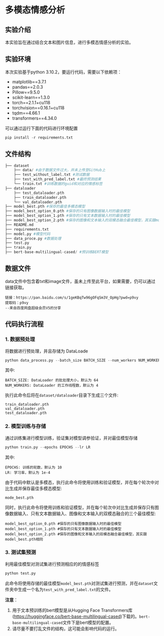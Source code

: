 # 多模态情感分析

## 实验介绍
本实验旨在通过结合文本和图片信息，进行多模态情感分析的实验。

## 实验环境
本次实验基于python 3.10.2，要运行代码，需要以下依赖项：
* matplotlib==3.7.1
* pandas==2.0.3
* Pillow==9.5.0
* scikit-learn==1.3.0
* torch==2.1.1+cu118
* torchvision==0.16.1+cu118
* tqdm==4.66.1
* transformers==4.34.0

可以通过运行下面的代码进行环境配置 
```python
pip install -r requirements.txt
```


## 文件结构
```python
├── dataset
    ├── data/ #由于数据文件过大，并未上传至GitHub上
    ├── test_without_label.txt #测试数据
    ├── test_with_pred_label.txt #最终预测结果
    └── train.txt #训练数据的guid和对应的情感标签
├── dataloader
    ├── test_dataloader.pth
    ├── train_dataloader.pth
    └── val_dataloader.pth
├── model_best.pth #保存的最佳多模态模型
├── model_best_option_0.pth #保存的只有图像数据输入时的最佳模型
├── model_best_option_1.pth #保存的只有文本数据输入时的最佳模型
├── model_best_option_2.pth #保存的图像和文本输入的双模态融合最佳模型，其实跟model_best.pth相同
├── README.md
├── requirements.txt
├── model.py #模型代码
├── data_proce.py #数据处理
├── test.py 
├── train.py 
├── bert-base-multilingual-cased/ #预训练BERT模型
```
## 数据文件
data文件中包含着txt和image文件，虽未上传至此平台，如果需要，仍可以通过链接获取。
```
链接：https://pan.baidu.com/s/1geKBqTw96gOFqSm3V_OpHg?pwd=p9vy 
提取码：p9vy 
--来自百度网盘超级会员V5的分享
```

## 代码执行流程

### 1. 数据预处理
将数据进行预处理，并且存储为 DataLoade
```python
python data_process.py --batch_size BATCH_SIZE --num_workers NUM_WORKERS
```

其中:
```
BATCH_SIZE: DataLoader 的批处理大小，默认为 64
NUM_WORKERS: DataLoader 的工作线程数，默认为 4
```
执行此命令后将在`dataset/dataloader`目录下生成三个文件:
```
train_dataloader.pth
val_dataloader.pth
test_dataloader.pth
```


### 2. 模型训练与存储
通过训练集进行模型训练，验证集对模型调参验证，并对最佳模型存储
```python
python train.py --epochs EPOCHS --lr LR
```

其中:
```
EPOCHS: 训练的轮数，默认为 10
LR: 学习率，默认为 1e-4
```

由于代码中默认是多模态，执行此命令将使用训练和验证模型，并在每个轮次中对比生成并保存最佳多模态模型:
```
mode_best.pth
```
同时，执行此命令将使用训练和验证模型，并在每个轮次中对比生成并保存只有图像数据输入、只有文本数据输入、图像和文本输入的双模态融合的三个最佳模型:
```
model_best_option_0.pth #保存的只有图像数据输入时的最佳模型
model_best_option_1.pth #保存的只有文本数据输入时的最佳模型
model_best_option_2.pth #保存的图像和文本输入的双模态融合最佳模型，其实跟model_best.pth相同
```

### 3. 测试集预测
利用最佳模型对测试集进行预测相应的的情感标签
```python
python test.py
```

此命令将使用存储的最佳模型`model_best.pth`对测试集进行预测，并在`dataset`文件夹中生成一个名为`test_with_pred_label.txt`的文件。

**注意**：
1. 用于文本预训练的bert模型是从Hugging Face Transformers库(https://huggingface.co/bert-base-multilingual-cased)下载的。`bert-base-multilingual-cased`文件下是bert模型的配置。
2. 请尽量不要打乱文件的结构，这可能会影响代码的运行。
